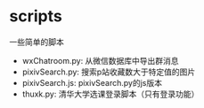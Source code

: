 # scripts

一些简单的脚本

* wxChatroom.py: 从微信数据库中导出群消息
* pixivSearch.py: 搜索p站收藏数大于特定值的图片
* pixivSearch.js: pixivSearch.py的js版本
* thuxk.py: 清华大学选课登录脚本（只有登录功能）